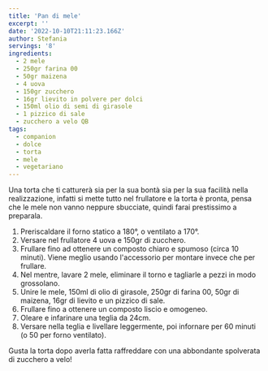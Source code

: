 ```yaml
---
title: 'Pan di mele'
excerpt: ''
date: '2022-10-10T21:11:23.166Z'
author: Stefania
servings: '8'
ingredients:
  - 2 mele
  - 250gr farina 00
  - 50gr maizena
  - 4 uova
  - 150gr zucchero
  - 16gr lievito in polvere per dolci
  - 150ml olio di semi di girasole
  - 1 pizzico di sale
  - zucchero a velo QB
tags:
  - companion
  - dolce
  - torta
  - mele
  - vegetariano
---
```


Una torta che ti catturerà sia per la sua bontà sia per la sua facilità nella realizzazione, infatti si mette tutto nel frullatore e la torta è pronta, pensa che le mele non vanno neppure sbucciate, quindi farai prestissimo a preparala.

1. Preriscaldare il forno statico a 180°, o ventilato a 170°.
2. Versare nel frullatore 4 uova e 150gr di zucchero.
3. Frullare fino ad ottenere un composto chiaro e spumoso (circa 10 minuti). Viene meglio usando l'accessorio per montare invece che per frullare.
4. Nel mentre, lavare 2 mele, eliminare il torno e tagliarle a pezzi in modo grossolano.
5. Unire le mele, 150ml di olio di girasole, 250gr di farina 00, 50gr di maizena, 16gr di lievito e un pizzico di sale.
6. Frullare fino a ottenere un composto liscio e omogeneo.
7. Oleare e infarinare una teglia da 24cm.
8. Versare nella teglia e livellare leggermente, poi infornare per 60 minuti (o 50 per forno ventilato).

Gusta la torta dopo averla fatta raffreddare con una abbondante spolverata di zucchero a velo!
